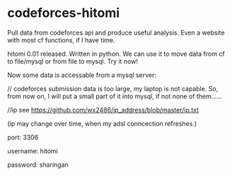 codeforces-hitomi
=================

Pull data from codeforces api and produce useful analysis. Even a website with most cf functions, if I have time.

hitomi 0.01 released. Written in python. We can use it to move data from cf to file/mysql or from file to mysql. Try it now!

Now some data is accessable from a mysql server:

// codeforces submission data is too large, my laptop is not capable. So, from now on, I will put a small part of
it into mysql, if not none of them......

//ip see https://github.com/wx2486/ip_address/blob/master/ip.txt

(ip may change over time, when my adsl conncection refreshes.)

port: 3306

username: hitomi

password: sharingan
